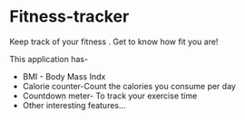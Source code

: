 # Fitness-tracker
Keep track of your fitness . Get to know how fit you are!

This application has- 
* BMI - Body Mass Indx
* Calorie counter-Count the calories you consume per day
* Countdown meter- To track your exercise time
* Other interesting features...
